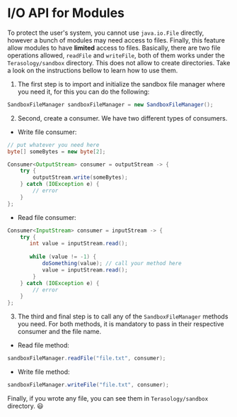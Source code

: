 I/O API for Modules
=================

To protect the user's system, you cannot use `java.io.File` directly, however a bunch of modules may need access to files. Finally, this feature allow modules to have **limited** access to files. Basically, there are two file operations allowed, `readFile` and `writeFile`, both of them works under the `Terasology/sandbox` directory. This does not allow to create directories. Take a look on the instructions bellow to learn how to use them.

1. The first step is to import and initialize the sandbox file manager where you need it, for this you can do the following:
```java
SandboxFileManager sandboxFileManager = new SandboxFileManager();
```
2. Second, create a consumer. We have two different types of consumers.
* Write file consumer:
```java
// put whatever you need here
byte[] someBytes = new byte[2];

Consumer<OutputStream> consumer = outputStream -> {
    try {
        outputStream.write(someBytes);
    } catch (IOException e) {
        // error
    }
};
```
* Read file consumer:
```java
Consumer<InputStream> consumer = inputStream -> {
    try {
       int value = inputStream.read();
           
       while (value != -1) {
           doSomething(value); // call your method here
           value = inputStream.read();
        }
    } catch (IOException e) {
        // error
    }
};
```
3. The third and final step is to call any of the `SandboxFileManager` methods you need. For both methods, it is mandatory to pass in their respective consumer and the file name.
* Read file method:
```java
sandboxFileManager.readFile("file.txt", consumer);
```
* Write file method:
```java
sandboxFileManager.writeFile("file.txt", consumer);
```

Finally, if you wrote any file, you can see them in `Terasology/sandbox` directory. :smiley: 
